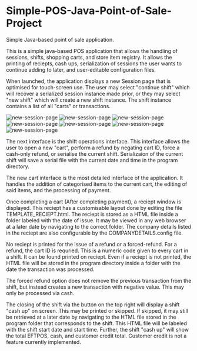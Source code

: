 # Simple-POS-Java-Point-of-Sale-Project
Simple Java-based point of sale application. 

This is a simple java-based POS application that allows the handling of sessions, shifts, shopping carts, and store item registry.  It allows the printing of reciepts, cash ups, serialization of sessions the user wants to continue adding to later, and user-editable configuration files.

When launched, the application displays a new Session page that is optimised for touch-screen use.  The user may select "continue shift" which will recover a serialized session instance made prior, or they may select "new shift" which will create a new shift instance.  The shift instance contains a list of all "carts" or transactions.

![new-session-page](https://i.ibb.co/0hWmYTw/Session-Start-Page.jpg)
![new-session-page](https://i.ibb.co/0t0CZS6/CartPage.jpg)
![new-session-page](https://i.ibb.co/ZLXzvZ5/Configuration-Options.jpg)
![new-session-page](https://i.ibb.co/Qps5gfz/force-Refund-Page.jpg)
![new-session-page](https://i.ibb.co/THzD2sT/Reciept-Storage.jpg)
![new-session-page](https://i.ibb.co/0hWmYTw/Session-Start-Page.jpg)
![new-session-page](https://i.ibb.co/5xSMVQD/Shift-Operations-Page.jpg)


The next interface is the shift operations interface.  This interface allows the user to open a new "cart", perform a refund by negating cart ID, force a cash-only refund, or serialise the current shift.  Serializaion of the current shift will save a serial file with the current date and time in the program directory.  

The new cart interface is the most detailed interface of the application.  It handles the addition of categorised items to the current cart, the editing of said items, and the processing of payment.  

Once completing a cart (After completing payment), a reciept window is displayed.  This reciept has a customisable layout done by editing the file TEMPLATE_RECIEPT.html.  The reciept is stored as a HTML file inside a folder labeled with the date of issue. It may be viewed in any web browser at a later date by navigating to the correct folder.  The company details listed in the reciept are also configurable by the COMPANYDETAILS.config file.  

No reciept is printed for the issue of a refund or a forced-refund.  For a refund, the cart ID is requried.  This is a numeric code given to every cart in a shift.  It can be found printed on reciept.  Even if a reciept is not printed, the HTML file will be stored in the program directory inside a folder with the date the transaction was processed.  

The forced refund option does not remove the previous transaction from the shift, but instead creates a new transaction with negative value.  This may only be processed via cash. 

The closing of the shift via the button on the top right will display a shift "cash up" on screen.  This may be printed or skipped.  If skipped, it may still be retrieved at a later date by navigating to the HTML file stored in the program folder that corresponds to the shift.  This HTML file will be labeled with the shift start date and start time.  Further, the shift "cash up" will show the total EFTPOS, cash, and customer credit total.  Customer credit is not a feature currently implemented. 

